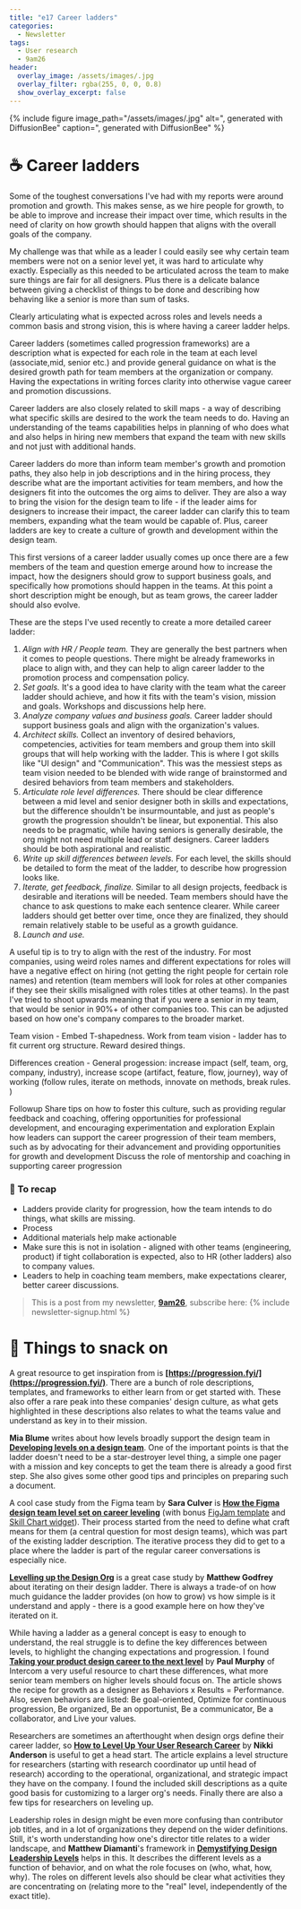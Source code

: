 ```yaml
---
title: "e17 Career ladders"
categories:
  - Newsletter
tags:
  - User research
  - 9am26
header:
  overlay_image: /assets/images/.jpg
  overlay_filter: rgba(255, 0, 0, 0.8)
  show_overlay_excerpt: false
---
```


{% include figure image_path="/assets/images/.jpg" alt=", generated with DiffusionBee" caption=", generated with DiffusionBee" %}

# ☕ Career ladders

Some of the toughest conversations I've had with my reports were around promotion and growth. This makes sense, as we hire people for growth, to be able to improve and increase their impact over time, which results in the need of clarity on how growth should happen that aligns with the overall goals of the company.

My challenge was that while as a leader I could easily see why certain team members were not on a senior level yet, it was hard to articulate why exactly. Especially as this needed to be articulated across the team to make sure things are fair for all designers. Plus there is a delicate balance between giving a checklist of things to be done and describing how behaving like a senior is more than sum of tasks. 

Clearly articulating what is expected across roles and levels needs a common basis and strong vision, this is where having a career ladder helps.

Career ladders (sometimes called progression frameworks) are a description what is expected for each role in the team at each level (associate,mid, senior etc.) and provide general guidance on what is the desired growth path for team members at the organization or company. Having the expectations in writing forces clarity into otherwise vague career and promotion discussions. 

Career ladders are also closely related to skill maps - a way of describing what specific skills are desired to the work the team needs to do. Having an understanding of the teams capabilities helps in planning of who does what and also helps in hiring new members that expand the team with new skills and not just with additional hands.

Career ladders do more than inform team member's growth and promotion paths, they also help in job descriptions and  in the hiring process, they describe what are the important activities for team members, and how the designers fit into the outcomes the org aims to deliver. They are also a way to bring the vision for the design team to life - if the leader aims for designers to increase their impact, the career ladder can clarify this to team members, expanding what the team would be capable of. Plus, career ladders are key to create a culture of growth and development within the design team.

This first versions of a career ladder usually comes up once there are a few members of the team and question emerge around how to increase the impact, how the designers should grow to support business goals, and specifically how promotions should happen in the teams. At this point a short description might be enough, but as team grows, the career ladder should also evolve. 

These are the steps I've used recently to create a more detailed career ladder:
1. *Align with HR / People team.* They are generally the best partners when it comes to people questions. There might be already frameworks in place to align with, and they can help to align career ladder to the promotion process and compensation policy.
2. *Set goals.* It's a good idea to have clarity with the team what the career ladder should achieve, and how it fits with the team's vision, mission and goals. Workshops and discussions help here.
3. *Analyze company values and business goals.* Career ladder should support business goals and align with the organization's values.
4. *Architect skills.* Collect an inventory of desired behaviors, competencies, activities for team members and group them into skill groups that will help working with the ladder. This is where I got skills like "UI design" and "Communication". This was the messiest steps as team vision needed to be blended with wide range of brainstormed and desired behaviors from team members and stakeholders.
5. *Articulate role level differences.* There should be clear difference between a mid level and senior designer both in skills and expectations, but the difference shouldn't be insurmountable, and just as people's growth the progression shouldn't be linear, but exponential. This also needs to be pragmatic, while having seniors is generally desirable, the org might not need multiple lead or staff designers. Career ladders should be both aspirational and realistic. 
6. *Write up skill differences between levels.* For each level, the skills should be detailed to form the meat of the ladder, to describe how progression looks like.
7. *Iterate, get feedback, finalize.* Similar to all design projects, feedback is desirable and iterations will be needed. Team members should have the chance to ask questions to make each sentence clearer. While career ladders should get better over time, once they are finalized, they should remain relatively stable to be useful as a growth guidance.
8. *Launch and use.*

A useful tip is to try to align with the rest of the industry. For most companies, using weird roles names and different expectations for roles will have a negative effect on hiring (not getting the right people for certain role names) and retention (team members will look for roles at other companies if they see their skills misaligned with roles titles at other teams). In the past I've tried to shoot upwards meaning that if you were a senior in my team, that would be senior in 90%+ of other companies too. This can be adjusted based on how one's company compares to the broader market.




Team vision - Embed T-shapedness. Work from team vision - ladder has to fit current org structure. Reward desired things.

Differences creation - General progession: increase impact (self, team, org, company, industry), increase scope (artifact, feature, flow, journey), way of working (follow rules, iterate on methods, innovate on methods, break rules. )

Followup Share tips on how to foster this culture, such as providing regular feedback and coaching, offering opportunities for professional development, and encouraging experimentation and exploration
Explain how leaders can support the career progression of their team members, such as by advocating for their advancement and providing opportunities for growth and development
Discuss the role of mentorship and coaching in supporting career progression




### 🥤 To recap
- Ladders provide clarity for progression, how the team intends to do things, what skills are missing.
- Process
- Additional materials help make actionable
- Make sure this is not in isolation - aligned with other teams (engineering, product) if tight collaboration is expected, also to HR (other ladders) also to company values.
- Leaders to help in coaching team members, make expectations clearer, better career discussions.

> This is a post from my newsletter, **[9am26](https://polgarp.com/categories/newsletter/)**, subscribe here:
> {% include newsletter-signup.html %}

# 🍪 Things to snack on

A great resource to get inspiration from is **[https://progression.fyi/](https://progression.fyi/)**. There are a bunch of role descriptions, templates, and frameworks to either learn from or get started with. These also offer a rare peak into these companies' design culture, as what gets highlighted in these descriptions also relates to what the teams value and understand as key in to their mission.

**Mia Blume** writes about how levels broadly support the design team in **[Developing levels on a design team](https://blog.designdept.co/developing-levels-on-a-design-team-5f8df0e462b8)**. One of the important points is that the ladder doesn't need to be a star-destroyer level thing, a simple one pager with a mission and key concepts to get the team there is already a good first step. She also gives some other good tips and principles on preparing such a document.

A cool case study from the Figma team by **Sara Culver** is **[How the Figma design team level set on career leveling](https://www.figma.com/blog/figma-design-team-career-levels/)** (with bonus [FigJam template](https://www.figma.com/community/file/1220482745322443565) and [Skill Chart widget](https://www.figma.com/community/widget/1207836110040407856/Skills-Chart)). Their process started from the need to define what craft means for them (a central question for most design teams), which was part of the existing ladder description. The iterative process they did to get to a place where the ladder is part of the regular career conversations is especially nice.

**[Levelling up the Design Org](https://medium.com/ingeniouslysimple/levelling-up-the-design-org-b52f9e5080a)** is a great case study by **Matthew Godfrey** about iterating on their design ladder. There is always a trade-of on how much guidance the ladder provides (on how to grow) vs how simple is it understand and apply - there is a good example here on how they've iterated on it.

While having a ladder as a general concept is easy to enough to understand, the real struggle is to define the key differences between levels, to highlight the changing expectations and progression. I found **[Taking your product design career to the next level](https://www.intercom.com/blog/product-designer-career/)** by **Paul Murphy** of Intercom a very useful resource to chart these differences, what more senior team members on higher levels should focus on. The article shows the recipe for growth as a designer as Behaviors x Results = Performance. Also, seven behaviors are listed: Be goal-oriented, Optimize for continuous progression, Be organized, Be an opportunist, Be a communicator, Be a collaborator, and Live your values.

Researchers are sometimes an afterthought when design orgs define their career ladder, so **[How to Level Up Your User Research Career](https://dscout.com/people-nerds/user-research-career-growth)** by **Nikki Anderson** is useful to get a head start. The article explains a level structure for researchers (starting with research coordinator up until head of research) according to the operational, organizational, and strategic impact they have on the company. I found the included skill descriptions as a quite good basis for customizing to a larger org's needs. Finally there are also a few tips for researchers on leveling up.

Leadership roles in design might be even more confusing than contributor job titles, and in a lot of organizations they depend on the wider definitions. Still, it's worth understanding how one's director title relates to a wider landscape, and **Matthew Diamanti**'s framework in **[Demystifying Design Leadership Levels](https://blog.prototypr.io/demystifying-design-leadership-levels-64b25bbaea7e)** helps in this. It describes the different levels as a function of behavior, and on what the role focuses on (who, what, how, why). The roles on different levels also should be clear what activities they are concentrating on (relating more to the "real" level, independently of the exact title).